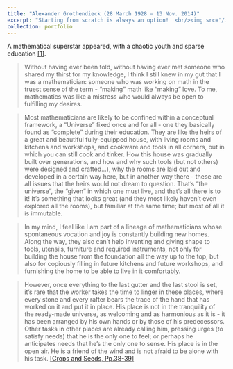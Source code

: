 ```yaml
---
title: "Alexander Grothendieck (28 March 1928 – 13 Nov. 2014)"
excerpt: "Starting from scratch is always an option!  <br/><img src='/images/gt_ons_w.png'>"
collection: portfolio
---
```


A mathematical superstar appeared, with a chaotic youth and sparse education [&#91;1&#93;](https://arxiv.org/pdf/1605.08112.pdf).
>Without having ever been told, without having ever met someone who shared my thirst for my knowledge, I think I still knew in my gut that I was a mathematician: someone who was working on math in the truest sense of the term - “making” math like “making” love. To me, mathematics was like a mistress who would always be open to fulfilling my desires.

>Most mathematicians are likely to be confined within a conceptual framework, a “Universe” fixed once and for all - one they basically found as “complete” during their education. They are like the heirs of a great and beautiful fully-equipped house, with living rooms and kitchens and workshops, and cookware and tools in all corners, but in which you can still cook and tinker. How this house was gradually built over generations, and how and why such tools (but not others) were designed and crafted…), why the rooms are laid out and developed in a certain way here, but in another way there - these are all issues that the heirs would not dream to question. That’s “the universe”, the “given” in which one must live, and that’s all there is to it! It’s something that looks great (and they most likely haven’t even explored all the rooms), but familiar at the same time; but most of all it is immutable.

 
> In my mind, I feel like I am part of a lineage of mathematicians whose spontaneous vocation and joy is constantly building new homes. Along the way, they also can’t help inventing and giving shape to tools, utensils, furniture and required instruments, not only for building the house from the foundation all the way up to the top, but also for copiously filling in future kitchens and future workshops, and furnishing the home to be able to live in it comfortably.

 > However, once everything to the last gutter and the last stool is set, it’s rare that the worker takes the time to linger in these places, where every stone and every rafter bears the trace of the hand that has worked on it and put it in place. His place is not in the tranquility of the ready-made universe, as welcoming and as harmonious as it is - it has been arranged by his own hands or by those of his predecessors. Other tasks in other places are already calling him, pressing urges (to satisfy needs) that he is the only one to feel; or perhaps he anticipates needs that he’s the only one to sense. His place is in the open air. He is a friend of the wind and is not afraid to be alone with his task.  [&#91;Crops and Seeds, Pp.38-39&#93;](https://al3x.svbtle.com/alexander-grothendieck)
